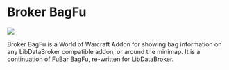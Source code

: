 # Broker BagFu

![](https://github.com/phyber/Broker_BagFu/workflows/Lua%20Testing/badge.svg)

Broker BagFu is a World of Warcraft Addon for showing bag information on any
LibDataBroker compatible addon, or around the minimap. It is a continuation of
FuBar BagFu, re-written for LibDataBroker.

